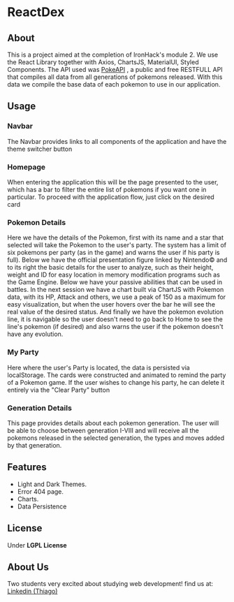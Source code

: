 # ReactDex
## About
This is a project aimed at the completion of IronHack's module 2. We use the React Library together with Axios, ChartsJS, MaterialUI, Styled Components.
The API used was [PokeAPI](https://pokeapi.co/)
, a public and free RESTFULL API that compiles all data from all generations of pokemons released. With this data we compile the base data of each pokemon to use in our application.

## Usage
###  Navbar
The Navbar provides links to all components of the application and have the theme switcher button

###  Homepage 
When entering the application this will be the page presented to the user, which has a bar to filter the entire list of pokemons if you want one in particular.
To proceed with the application flow, just click on the desired card
###  Pokemon Details
Here we have the details of the Pokemon, first with its name and a star that selected will take the Pokemon to the user's party. The system has a limit of six pokemons per party (as in the game) and warns the user if his party is full).
Below we have the official presentation figure linked by Nintendo© and to its right the basic details for the user to analyze, such as their height, weight and ID for easy location in memory modification programs such as the Game Engine.
Below we have your passive abilities that can be used in battles.
In the next session we have a chart built via ChartJS with Pokemon data, with its HP, Attack and others, we use a peak of 150 as a maximum for easy visualization, but when the user hovers over the bar he will see the real value of the desired status.
And finally we have the pokemon evolution line, it is navigable so the user doesn't need to go back to Home to see the line's pokemon (if desired) and also warns the user if the pokemon doesn't have any evolution.
###  My Party
Here where the user's Party is located, the data is persisted via localStorage. The cards were constructed and animated to remind the party of a Pokemon game.
If the user wishes to change his party, he can delete it entirely via the "Clear Party" button
###  Generation Details
This page provides details about each pokemon generation. The user will be able to choose between generation I-VIII and will receive all the pokemons released in the selected generation, the types and moves added by that generation.

## Features
- Light and Dark Themes.  
- Error 404 page.
- Charts.
- Data Persistence

## License

Under **LGPL License**

## About Us

Two students very excited about studying web development!  find us at:
[Linkedin (Thiago)](https://www.linkedin.com/in/thsc47)